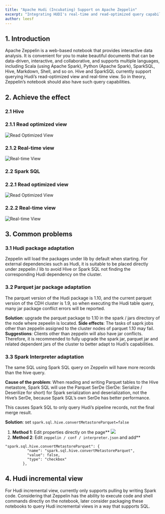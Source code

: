```yaml
---
title: "Apache Hudi (Incubating) Support on Apache Zeppelin"
excerpt: "Integrating HUDI's real-time and read-optimized query capabilities into Apache Zeppelin’s notebook"
author: leesf
---
```



## 1. Introduction
Apache Zeppelin is a web-based notebook that provides interactive data analysis. It is convenient for you to make beautiful documents that can be data-driven, interactive, and collaborative, and supports multiple languages, including Scala (using Apache Spark), Python (Apache Spark), SparkSQL, Hive, Markdown, Shell, and so on. Hive and SparkSQL currently support querying Hudi’s read-optimized view and real-time view. So in theory, Zeppelin’s notebook should also have such query capabilities.

## 2. Achieve the effect
### 2.1 Hive

### 2.1.1 Read optimized view
![Read Optimized View](/assets/images/blog/read_optimized_view.png)

### 2.1.2 Real-time view
![Real-time View](/assets/images/blog/real_time_view.png)

### 2.2 Spark SQL

### 2.2.1 Read optimized view
![Read Optimized View](/assets/images/blog/spark_read_optimized_view.png)

### 2.2.2 Real-time view
![Real-time View](/assets/images/blog/spark_real_time_view.png)

## 3. Common problems

### 3.1 Hudi package adaptation
Zeppelin will load the packages under lib by default when starting. For external dependencies such as Hudi, it is suitable to be placed directly under zeppelin / lib to avoid Hive or Spark SQL not finding the corresponding Hudi dependency on the cluster.

### 3.2 Parquet jar package adaptation
The parquet version of the Hudi package is 1.10, and the current parquet version of the CDH cluster is 1.9, so when executing the Hudi table query, many jar package conflict errors will be reported.

**Solution**: upgrade the parquet package to 1.10 in the spark / jars directory of the node where zepeelin is located.
**Side effects**: The tasks of saprk jobs other than zeppelin assigned to the cluster nodes of parquet 1.10 may fail.
**Suggestions**: Clients other than zeppelin will also have jar conflicts. Therefore, it is recommended to fully upgrade the spark jar, parquet jar and related dependent jars of the cluster to better adapt to Hudi’s capabilities.

### 3.3 Spark Interpreter adaptation

The same SQL using Spark SQL query on Zeppelin will have more records than the hive query.

**Cause of the problem**: When reading and writing Parquet tables to the Hive metastore, Spark SQL will use the Parquet SerDe (SerDe: Serialize / Deserilize for short) for Spark serialization and deserialization, not the Hive’s SerDe, because Spark SQL’s own SerDe has better performance.

This causes Spark SQL to only query Hudi’s pipeline records, not the final merge result.

**Solution**: set `spark.sql.hive.convertMetastoreParquet=false`

 1. **Method 1**: Edit properties directly on the page**
![](/assets/images/blog/spark_edit_properties.png)
 2. **Method 2**: Edit `zeppelin / conf / interpreter.json` and add**

```
"spark.sql.hive.convertMetastoreParquet": {
          "name": "spark.sql.hive.convertMetastoreParquet",
          "value": false,
          "type": "checkbox"
        },

```
## 4. Hudi incremental view

For Hudi incremental view, currently only supports pulling by writing Spark code. Considering that Zeppelin has the ability to execute code and shell commands directly on the notebook, later consider packaging these notebooks to query Hudi incremental views in a way that supports SQL.

